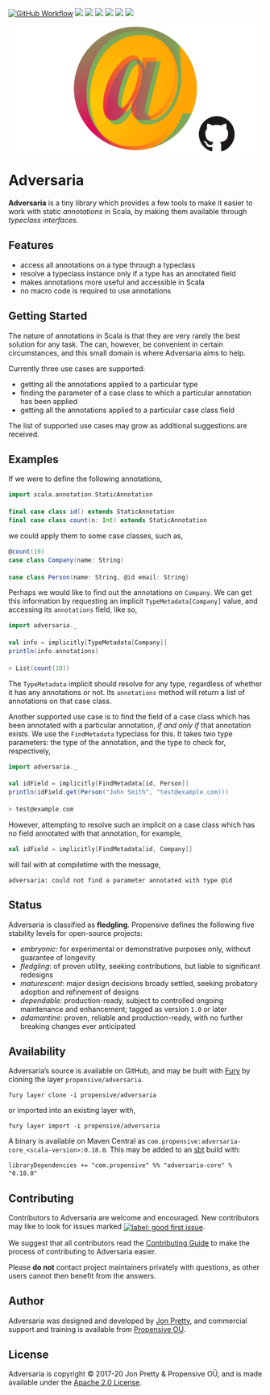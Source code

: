 [<img alt="GitHub Workflow" src="https://img.shields.io/github/workflow/status/propensive/adversaria/Build/main?style=for-the-badge" height="24">](https://github.com/propensive/adversaria/actions)
[<img src="https://img.shields.io/badge/gitter-discuss-f00762?style=for-the-badge" height="24">](https://gitter.im/propensive/adversaria)
[<img src="https://img.shields.io/discord/633198088311537684?color=8899f7&label=DISCORD&style=for-the-badge" height="24">](https://discord.gg/CHCPjERybv)
[<img src="https://img.shields.io/matrix/propensive.adversaria:matrix.org?label=MATRIX&color=0dbd8b&style=for-the-badge" height="24">](https://app.element.io/#/room/#propensive.adversaria:matrix.org)
[<img src="https://img.shields.io/twitter/follow/propensive?color=%2300acee&label=TWITTER&style=for-the-badge" height="24">](https://twitter.com/propensive)
[<img src="https://img.shields.io/maven-central/v/com.propensive/adversaria-core_2.12?color=2465cd&style=for-the-badge" height="24">](https://search.maven.org/artifact/com.propensive/adversaria-core_2.12)
[<img src="https://img.shields.io/badge/vent-propensive%2Fadversaria-f05662?style=for-the-badge" height="24">](https://vent.dev)

<img src="/doc/images/github.png" valign="middle">

# Adversaria

__Adversaria__ is a tiny library which provides a few tools to make it easier to work with static _annotations_ in Scala, by making them available through _typeclass interfaces_.

## Features

- access all annotations on a type through a typeclass
- resolve a typeclass instance only if a type has an annotated field
- makes annotations more useful and accessible in Scala
- no macro code is required to use annotations


## Getting Started

The nature of annotations in Scala is that they are very rarely the best
solution for any task. The can, however, be convenient in certain
circumstances, and this small domain is where Adversaria aims to help.

Currently three use cases are supported:

- getting all the annotations applied to a particular type
- finding the parameter of a case class to which a particular annotation has been applied
- getting all the annotations applied to a particular case class field

The list of supported use cases may grow as additional suggestions are received.

## Examples

If we were to define the following annotations,
```scala
import scala.annotation.StaticAnnotation

final case class id() extends StaticAnnotation
final case class count(n: Int) extends StaticAnnotation
```

we could apply them to some case classes, such as,
```scala
@count(10)
case class Company(name: String)

case class Person(name: String, @id email: String)
```

Perhaps we would like to find out the annotations on `Company`. We can get this
information by requesting an implicit `TypeMetadata[Company]` value, and
accessing its `annotations` field, like so,

```scala
import adversaria._

val info = implicitly[TypeMetadata[Company]]
println(info.annotations)

> List(count(10))
```

The `TypeMetadata` implicit should resolve for any type, regardless of
whether it has any annotations or not. Its `annotations` method will return a
list of annotations on that case class.

Another supported use case is to find the field of a case class which has been
annotated with a particular annotation, _if and only if_ that annotation exists.
We use the `FindMetadata` typeclass for this. It takes two type parameters:
the type of the annotation, and the type to check for, respectively,

```scala
import adversaria._

val idField = implicitly[FindMetadata[id, Person]]
println(idField.get(Person("John Smith", "test@example.com)))

> test@example.com
```
However, attempting to resolve such an implicit on a case class which has no
field annotated with that annotation, for example,
```scala
val idField = implicitly[FindMetadata[id, Company]]
```
will fail with at compiletime with the message,
```
adversaria: could not find a parameter annotated with type @id
```


## Status

Adversaria is classified as __fledgling__. Propensive defines the following five stability levels for open-source projects:

- _embryonic_: for experimental or demonstrative purposes only, without guarantee of longevity
- _fledgling_: of proven utility, seeking contributions, but liable to significant redesigns
- _maturescent_: major design decisions broady settled, seeking probatory adoption and refinement of designs
- _dependable_: production-ready, subject to controlled ongoing maintenance and enhancement; tagged as version `1.0` or later
- _adamantine_: proven, reliable and production-ready, with no further breaking changes ever anticipated

## Availability

Adversaria&rsquo;s source is available on GitHub, and may be built with [Fury](https://github.com/propensive/fury) by
cloning the layer `propensive/adversaria`.
```
fury layer clone -i propensive/adversaria
```
or imported into an existing layer with,
```
fury layer import -i propensive/adversaria
```
A binary is available on Maven Central as `com.propensive:adversaria-core_<scala-version>:0.18.0`. This may be added
to an [sbt](https://www.scala-sbt.org/) build with:
```
libraryDependencies += "com.propensive" %% "adversaria-core" % "0.18.0"
```

## Contributing

Contributors to Adversaria are welcome and encouraged. New contributors may like to look for issues marked
<a href="https://github.com/propensive/adversaria/labels/good%20first%20issue"><img alt="label: good first issue"
src="https://img.shields.io/badge/-good%20first%20issue-67b6d0.svg" valign="middle"></a>.

We suggest that all contributors read the [Contributing Guide](/contributing.md) to make the process of
contributing to Adversaria easier.

Please __do not__ contact project maintainers privately with questions, as other users cannot then benefit from
the answers.

## Author

Adversaria was designed and developed by [Jon Pretty](https://twitter.com/propensive), and commercial support and
training is available from [Propensive O&Uuml;](https://propensive.com/).



## License

Adversaria is copyright &copy; 2017-20 Jon Pretty & Propensive O&Uuml;, and is made available under the
[Apache 2.0 License](/license.md).

